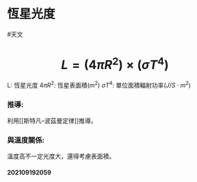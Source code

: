 # 恆星光度
#天文 
# $$L=(4\pi R^2)\times (\sigma T^4)$$
L: 恆星光度
$4\pi R^2$: 恆星表面積($m^2$)
$\sigma T^4$: 單位面積輻射功率($J/S\cdot m^2$)
### 推導:
利用[[斯特凡–波茲曼定律]]推導。
### 與溫度關係:
溫度高不一定光度大，還得考慮表面積。

#### 202109192059